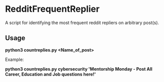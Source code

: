 # RedditFrequentReplier
A script for identifying the most frequent reddit repliers on arbitrary post(s).

## Usage

**python3 countreplies.py <subreddit> <Name_of_post>**

Example:

**python3 countreplies.py cybersecurity 'Mentorship Monday - Post All Career, Education and Job questions here!'**

